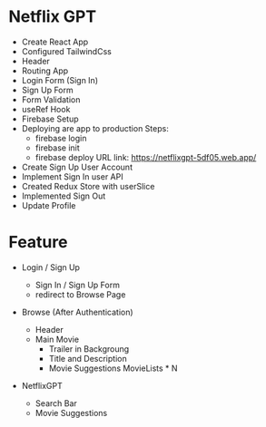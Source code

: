 # Netflix GPT

- Create React App
- Configured TailwindCss
- Header
- Routing App
- Login Form (Sign In)
- Sign Up Form
- Form Validation
- useRef Hook
- Firebase Setup
- Deploying are app to production
  Steps:
  - firebase login
  - firebase init
  - firebase deploy
    URL link: https://netflixgpt-5df05.web.app/
- Create Sign Up User Account
- Implement Sign In user API
- Created Redux Store with userSlice
- Implemented Sign Out
- Update Profile

# Feature

- Login / Sign Up

  - Sign In / Sign Up Form
  - redirect to Browse Page

- Browse (After Authentication)

  - Header
  - Main Movie
    - Trailer in Backgroung
    - Title and Description
    - Movie Suggestions
      MovieLists \* N

- NetflixGPT
  - Search Bar
  - Movie Suggestions
